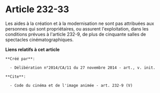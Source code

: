 # Article 232-33

Les aides à la création et à la modernisation ne sont pas attribuées aux personnes qui sont propriétaires, ou assurent
l'exploitation, dans les conditions prévues à l'article 232-9, de plus de cinquante salles de spectacles cinématographiques.

**Liens relatifs à cet article**

	**Créé par**:

	  - Délibération n°2014/CA/11 du 27 novembre 2014 - art., v. init.

	**Cite**:

	  - Code du cinéma et de l'image animée - art. 232-9 (V)
